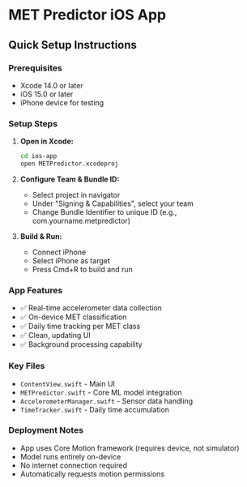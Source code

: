 # MET Predictor iOS App

## Quick Setup Instructions

### Prerequisites
- Xcode 14.0 or later
- iOS 15.0 or later
- iPhone device for testing

### Setup Steps

1. **Open in Xcode:**
   ```bash
   cd ios-app
   open METPredictor.xcodeproj
   ```

2. **Configure Team & Bundle ID:**
   - Select project in navigator
   - Under "Signing & Capabilities", select your team
   - Change Bundle Identifier to unique ID (e.g., com.yourname.metpredictor)

3. **Build & Run:**
   - Connect iPhone
   - Select iPhone as target
   - Press Cmd+R to build and run

### App Features
- ✅ Real-time accelerometer data collection
- ✅ On-device MET classification
- ✅ Daily time tracking per MET class
- ✅ Clean, updating UI
- ✅ Background processing capability

### Key Files
- `ContentView.swift` - Main UI
- `METPredictor.swift` - Core ML model integration
- `AccelerometerManager.swift` - Sensor data handling
- `TimeTracker.swift` - Daily time accumulation

### Deployment Notes
- App uses Core Motion framework (requires device, not simulator)
- Model runs entirely on-device
- No internet connection required
- Automatically requests motion permissions
